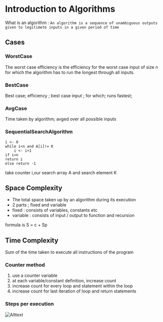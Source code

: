 # Introduction to Algorithms

What is an algorithm : `An algorithm is a sequence of unambiguous outputs given to legitimete inputs in a given period of time`

## Cases

### WorstCase

The worst case efficiency is the efficiency for the worst case input of size n for which the algorithm has to run the longest through all inputs.

### BestCase

Best case; efficiency ; best case input ; for which; runs fastest;

### AvgCase

Time taken by algorithm; avged over all possible inputs

### SequentialSearchAlgorithm

```algo
i <- 0
while i<n and A[i]!= K
    i <- i+1
if i<n
return i
else return -1
```

take counter i,our search array A and search element K

## Space Complexity

- The total space taken up by an algorithm during its execution
- 2 parts ; fixed and variable
- fixed : consists of variables, constants etc
- variable : consists of input / output to function and recursion

formula is  S = c + Sp

## Time Complexity

Sum of the time taken to execute all instructions of the program

### Counter method 

1. use a counter variable
2. at each variable/constant definition, increase count
3. increase count for every loop and statement within the loop
4. increase count for last iteration of loop and return statements

### Steps per execution

![Alttext](https://cdn.imgchest.com/files/j7kzcw2e267.png)
